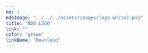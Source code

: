 ```yaml
---
no: 1
ndbImage: "../../../assets/images/logo-white2.png"
title: "NDB LOGO"
link: ""
color: "green"
linkName: "Download"
---
```



